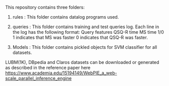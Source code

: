 This repository contains three folders:

1. rules : This folder contains datalog programs used.

2. queries : This folder contains training and test queries log.
Each line in the log has the following format:
Query <space> features <space> QSQ-R time <space> MS time <space> 1/0
1 indicates that MS was faster
0 indicates that QSQ-R was faster.

3. Models : This folder contains pickled objects for SVM classifier 
for all datasets.

LUBM(1K), DBpedia and Claros datasets can be downloaded or
generated as described in the reference paper here https://www.academia.edu/15194149/WebPIE_a_web-scale_parallel_inference_engine

